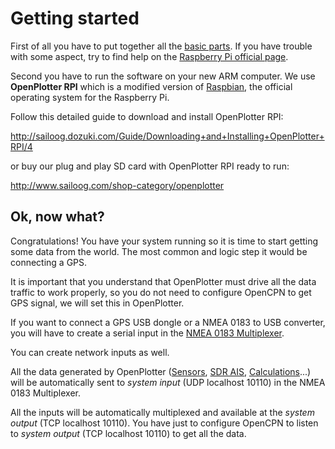# Getting started


First of all you have to put together all the [basic parts](required.md). If you have trouble with some aspect, try to find help on the [Raspberry Pi official page](https://www.raspberrypi.org/help/).

Second you have to run the software on your new ARM computer. We use **OpenPlotter RPI** which is a modified version of [Raspbian](https://www.raspbian.org/), the official operating system for the Raspberry Pi.

Follow this detailed guide to download and install OpenPlotter RPI:

http://sailoog.dozuki.com/Guide/Downloading+and+Installing+OpenPlotter+RPI/4

or buy our plug and play SD card with OpenPlotter RPI ready to run:

http://www.sailoog.com/shop-category/openplotter


## Ok, now what?

Congratulations! You have your system running so it is time to start getting some data from the world. The most common and logic step it would be connecting a GPS.

It is important that you understand that OpenPlotter must drive all the data traffic to work properly, so you do not need to configure OpenCPN to get GPS signal, we will set this in OpenPlotter.

If you want to connect a GPS USB dongle or a NMEA 0183 to USB converter, you will have to create a serial input in the [NMEA 0183 Multiplexer](nmea_multiplexer..md).

You can create network inputs as well.

All the data generated by OpenPlotter ([Sensors](sensors.md), [SDR AIS](sdr_ais.md), [Calculations](calculate.md)...) will be automatically sent to *system input* (UDP localhost 10110) in the NMEA 0183 Multiplexer.

All the inputs will be automatically multiplexed and available at the *system output* (TCP localhost 10110). You have just to configure OpenCPN to listen to *system output* (TCP localhost 10110) to get all the data.